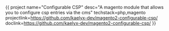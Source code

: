 {{ project name="Configurable CSP" desc="A magento module that allows you to configure csp entries via the cms" techstack=php,magento projectlink=https://github.com/kaelyx-dev/magento2-configurable-csp/ doclink=https://github.com/kaelyx-dev/magento2-configurable-csp/ }}
